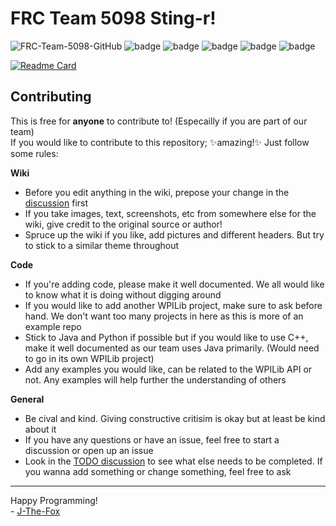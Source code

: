 # FRC Team 5098 Sting-r!

![FRC-Team-5098-GitHub](https://github.com/J-The-Fox/FRC-Team-5098/assets/116409406/5e9d98b5-ade7-4456-bec0-9831072bbb54)
![badge](https://img.shields.io/github/last-commit/J-The-Fox/FRC-Team-5098?color=ee7b1a&display_timestamp=committer&label=Last%20Commit&style=flat-square)
![badge](https://img.shields.io/github/issues-pr/J-The-Fox/FRC-Team-5098?color=ee7b1a&label=Pull%20Requests&style=flat-square)
![badge](https://img.shields.io/github/contributors/J-The-Fox/FRC-Team-5098?color=ee7b1a&label=Contributors&style=flat-square)
![badge](https://img.shields.io/github/issues-raw/J-The-Fox/FRC-Team-5098?color=ee7b1a&label=Open%20Issues&style=flat-square)
![badge](https://img.shields.io/github/issues-closed-raw/J-The-Fox/FRC-Team-5098?color=ee7b1a&label=Closed%20Issues&style=flat-square)

[![Readme Card](https://github-readme-stats-sigma-five.vercel.app/api/pin/?username=J-The-Fox&repo=FRC-Team-5098&theme=dark)](https://github.com/J-The-Fox/FRC-Team-5098)

## Contributing

This is free for **anyone** to contribute to! (Especailly if you are part of our team)  
If you would like to contribute to this repository; ✨amazing!✨ Just follow some rules:

**Wiki**
- Before you edit anything in the wiki, prepose your change in the [discussion](https://github.com/J-The-Fox/FRC-Team-5098/discussions/3) first
- If you take images, text, screenshots, etc from somewhere else for the wiki, give credit to the original source or author!
- Spruce up the wiki if you like, add pictures and different headers. But try to stick to a similar theme throughout

**Code**
- If you're adding code, please make it well documented. We all would like to know what it is doing without digging around
- If you would like to add another WPILib project, make sure to ask before hand. We don't want too many projects in here as this is more of an example repo
- Stick to Java and Python if possible but if you would like to use C++, make it well documented as our team uses Java primarily. (Would need to go in its own WPILib project)
- Add any examples you would like, can be related to the WPILib API or not. Any examples will help further the understanding of others

**General**
- Be cival and kind. Giving constructive critisim is okay but at least be kind about it
- If you have any questions or have an issue, feel free to start a discussion or open up an issue
- Look in the [TODO discussion](https://github.com/J-The-Fox/FRC-Team-5098/discussions/4) to see what else needs to be completed. If you wanna add something or change something, feel free to ask

---
Happy Programming!  
\- [J-The-Fox](https://github.com/J-The-Fox)
